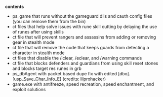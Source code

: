 **contents**
* ps_game that runs without the gameguard dlls and cauth config files (you can remove them from the bin)
* ct files that help solve issues with rune skill cutting by delaying the use of runes after using skills
* ct file that will prevent rangers and assassins from adding or removing gear in stealth mode
* ct file that will remove the code that keeps guards from detecting a character in stealth mode
* ct files that disable the /iclear, /eclear, and /warning commands
* ct file that blocks defenders and guardians from using skill reset stones and blocks target res runes in grb
* ps_dbAgent with packet based dupe fix with edited [dbo].[usp_Save_Char_Info_E] (credits: lilprohacker)
* game.exe with antifreeze, speed recreation, speed enchantment, and exploit solutions
